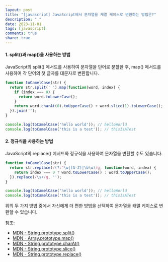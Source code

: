 ```yaml
---
layout: post
title: "[javascript] JavaScript에서 문자열을 캐멀 케이스로 변환하는 방법은?"
description: " "
date: 2023-11-01
tags: [javascript]
comments: true
share: true
---
```


#### 1. split()과 map()을 사용하는 방법
JavaScript의 split() 메서드를 사용하여 문자열을 단어로 분할한 후, map() 메서드를 사용하여 각 단어의 첫 글자를 대문자로 변환합니다.

```javascript
function toCamelCase(str) {
  return str.split(' ').map(function(word, index) {
    if (index === 0) {
      return word.toLowerCase();
    }
    return word.charAt(0).toUpperCase() + word.slice(1).toLowerCase();
  }).join('');
}

console.log(toCamelCase('hello world')); // helloWorld
console.log(toCamelCase('this is a test')); // thisIsATest
```

#### 2. 정규식을 사용하는 방법
JavaScript의 replace() 메서드와 정규식을 사용하여 문자열을 변환할 수도 있습니다.

```javascript
function toCamelCase(str) {
  return str.replace(/(?:^\w|[A-Z]|\b\w)/g, function(word, index) {
    return index === 0 ? word.toLowerCase() : word.toUpperCase();
  }).replace(/\s+/g, '');
}

console.log(toCamelCase('hello world')); // helloWorld
console.log(toCamelCase('this is a test')); // thisIsATest
```

위의 두 가지 방법 중에서 자신에게 더 편한 방법을 선택하여 문자열을 캐멀 케이스로 변환할 수 있습니다.

참조:
- [MDN - String.prototype.split()](https://developer.mozilla.org/ko/docs/Web/JavaScript/Reference/Global_Objects/String/split)
- [MDN - Array.prototype.map()](https://developer.mozilla.org/ko/docs/Web/JavaScript/Reference/Global_Objects/Array/map)
- [MDN - String.prototype.charAt()](https://developer.mozilla.org/ko/docs/Web/JavaScript/Reference/Global_Objects/String/charAt)
- [MDN - String.prototype.slice()](https://developer.mozilla.org/ko/docs/Web/JavaScript/Reference/Global_Objects/String/slice)
- [MDN - String.prototype.replace()](https://developer.mozilla.org/ko/docs/Web/JavaScript/Reference/Global_Objects/String/replace)
